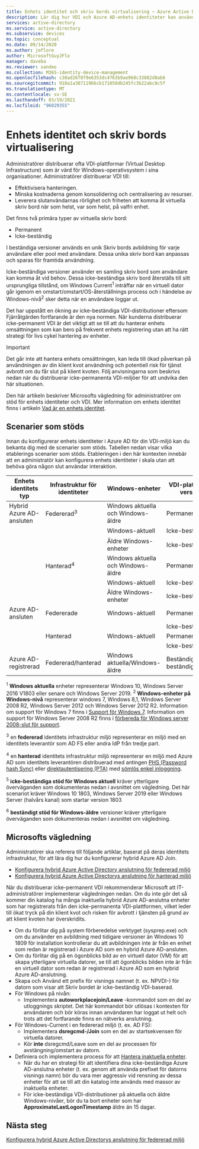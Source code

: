 ```yaml
---
title: Enhets identitet och skriv bords virtualisering – Azure Active Directory
description: Lär dig hur VDI och Azure AD-enhets identiteter kan användas tillsammans
services: active-directory
ms.service: active-directory
ms.subservice: devices
ms.topic: conceptual
ms.date: 09/14/2020
ms.author: joflore
author: MicrosoftGuyJFlo
manager: daveba
ms.reviewer: sandeo
ms.collection: M365-identity-device-management
ms.openlocfilehash: c30ad26f079e6353dc4763b9ae968c33882d8ab6
ms.sourcegitcommit: 910a1a38711966cb171050db245fc3b22abc8c5f
ms.translationtype: MT
ms.contentlocale: sv-SE
ms.lasthandoff: 03/19/2021
ms.locfileid: "96029355"
---
```

# <a name="device-identity-and-desktop-virtualization"></a>Enhets identitet och skriv bords virtualisering

Administratörer distribuerar ofta VDI-plattformar (Virtual Desktop Infrastructure) som är värd för Windows-operativsystem i sina organisationer. Administratörer distribuerar VDI till:

- Effektivisera hanteringen.
- Minska kostnaderna genom konsolidering och centralisering av resurser.
- Leverera slutanvändarnas rörlighet och friheten att komma åt virtuella skriv bord när som helst, var som helst, på valfri enhet.

Det finns två primära typer av virtuella skriv bord:

- Permanent
- Icke-beständig

I beständiga versioner används en unik Skriv bords avbildning för varje användare eller pool med användare. Dessa unika skriv bord kan anpassas och sparas för framtida användning. 

Icke-beständiga versioner använder en samling skriv bord som användare kan komma åt vid behov. Dessa icke-beständiga skriv bord återställs till sitt ursprungliga tillstånd, om Windows Current<sup>1</sup> inträffar när en virtuell dator går igenom en omstart/omstart/OS-återställnings process och i händelse av Windows-nivå<sup>2</sup> sker detta när en användare loggar ut.

Det har uppstått en ökning av icke-beständiga VDI-distributioner eftersom Fjärråtgärden fortfarande är den nya normen. När kunderna distribuerar icke-permanent VDI är det viktigt att se till att du hanterar enhets omsättningen som kan bero på frekvent enhets registrering utan att ha rätt strategi för livs cykel hantering av enheter.

> [!IMPORTANT]
> Det går inte att hantera enhets omsättningen, kan leda till ökad påverkan på användningen av din klient kvot användning och potentiell risk för tjänst avbrott om du får slut på klient kvoten. Följ anvisningarna som beskrivs nedan när du distribuerar icke-permanenta VDI-miljöer för att undvika den här situationen.

Den här artikeln beskriver Microsofts vägledning för administratörer om stöd för enhets identiteter och VDI. Mer information om enhets identitet finns i artikeln [Vad är en enhets identitet](overview.md).

## <a name="supported-scenarios"></a>Scenarier som stöds

Innan du konfigurerar enhets identiteter i Azure AD för din VDI-miljö kan du bekanta dig med de scenarier som stöds. Tabellen nedan visar vilka etablerings scenarier som stöds. Etableringen i den här kontexten innebär att en administratör kan konfigurera enhets identiteter i skala utan att behöva göra någon slut användar interaktion.

| Enhets identitets typ | Infrastruktur för identiteter | Windows-enheter | VDI-plattforms version | Stöds |
| --- | --- | --- | --- | --- |
| Hybrid Azure AD-ansluten | Federerad<sup>3</sup> | Windows aktuella och Windows-äldre | Permanent | Ja |
|   |   | Windows-aktuell | Icke-beständig | Ja<sup>5</sup> |
|   |   | Äldre Windows-enheter | Icke-beständig | Ja<sup>6</sup> |
|   | Hanterad<sup>4</sup> | Windows aktuella och Windows-äldre | Permanent | Ja |
|   |   | Windows-aktuell | Icke-beständig | Inga |
|   |   | Äldre Windows-enheter | Icke-beständig | Ja<sup>6</sup> |
| Azure AD-ansluten | Federerade | Windows-aktuell | Permanent | Inga |
|   |   |   | Icke-beständig | Inga |
|   | Hanterad | Windows-aktuell | Permanent | Inga |
|   |   |   | Icke-beständig | Inga |
| Azure AD-registrerad | Federerad/hanterad | Windows aktuella/Windows-äldre | Beständiga/icke-beständiga | Ej tillämpligt |

<sup>1</sup> **Windows aktuella** enheter representerar Windows 10, Windows Server 2016 V1803 eller senare och Windows Server 2019.
<sup>2</sup> **Windows-enheter på Windows-nivå** representerar windows 7, Windows 8,1, Windows Server 2008 R2, Windows Server 2012 och Windows Server 2012 R2. Information om support för Windows 7 finns i [Support för Windows 7](https://www.microsoft.com/microsoft-365/windows/end-of-windows-7-support). Information om support för Windows Server 2008 R2 finns i [förbereda för Windows server 2008-slut för support](https://www.microsoft.com/cloud-platform/windows-server-2008).

<sup>3</sup> en **federerad** identitets infrastruktur miljö representerar en miljö med en identitets leverantör som AD FS eller andra IdP från tredje part.

<sup>4</sup> en **hanterad** identitets infrastruktur miljö representerar en miljö med Azure AD som identitets leverantören distribuerad med antingen [PHS (Password hash Sync)](../hybrid/whatis-phs.md) eller [direktautentisering (PTA)](../hybrid/how-to-connect-pta.md) med [sömlös enkel inloggning](../hybrid/how-to-connect-sso.md).

<sup>5</sup> **icke-beständiga stöd för Windows aktuell** kräver ytterligare överväganden som dokumenteras nedan i avsnittet om vägledning. Det här scenariot kräver Windows 10 1803, Windows Server 2019 eller Windows Server (halvårs kanal) som startar version 1803

<sup>6</sup> **beständigt stöd för Windows-äldre** versioner kräver ytterligare överväganden som dokumenteras nedan i avsnittet om vägledning.


## <a name="microsofts-guidance"></a>Microsofts vägledning

Administratörer ska referera till följande artiklar, baserat på deras identitets infrastruktur, för att lära dig hur du konfigurerar hybrid Azure AD Join.

- [Konfigurera hybrid Azure Active Directory anslutning för federerad miljö](hybrid-azuread-join-federated-domains.md)
- [Konfigurera hybrid Azure Active Directorys anslutning för hanterad miljö](hybrid-azuread-join-managed-domains.md)

När du distribuerar icke-permanent VDI rekommenderar Microsoft att IT-administratörer implementerar vägledningen nedan. Om du inte gör det så kommer din katalog ha många inaktuella hybrid Azure AD-anslutna enheter som har registrerats från den icke-permanenta VDI-plattformen, vilket leder till ökat tryck på din klient kvot och risken för avbrott i tjänsten på grund av att klient kvoten har överskridits.

- Om du förlitar dig på system förberedelse verktyget (sysprep.exe) och om du använder en avbildning med tidigare versioner än Windows 10 1809 för installation kontrollerar du att avbildningen inte är från en enhet som redan är registrerad i Azure AD som en hybrid Azure AD-ansluten.
- Om du förlitar dig på en ögonblicks bild av en virtuell dator (VM) för att skapa ytterligare virtuella datorer, se till att ögonblicks bilden inte är från en virtuell dator som redan är registrerad i Azure AD som en hybrid Azure AD-anslutning.
- Skapa och Använd ett prefix för visnings namnet (t. ex. NPVDI-) för datorn som visar att Skriv bordet är icke-beständig VDI-baserad.
- För Windows på nivån:
   - Implementera **autoworkplacejoin/Leave** -kommandot som en del av utloggnings skriptet. Det här kommandot bör utlösas i kontexten för användaren och bör köras innan användaren har loggat ut helt och trots att det fortfarande finns en nätverks anslutning.
- För Windows-Current i en federerad miljö (t. ex. AD FS):
   - Implementera **dsregcmd-/Join** som en del av startsekvensen för virtuella datorer.
   - Kör **inte** dsregcmd/Leave som en del av processen för avstängning/omstart av datorn.
- Definiera och implementera process för att [Hantera inaktuella enheter](manage-stale-devices.md).
   - När du har en strategi för att identifiera dina icke-beständiga Azure AD-anslutna enheter (t. ex. genom att använda prefixet för datorns visnings namn) bör du vara mer aggressiv vid rensning av dessa enheter för att se till att din katalog inte används med massor av inaktuella enheter.
   - För icke-beständiga VDI-distributioner på aktuella och äldre Windows-nivåer, bör du ta bort enheter som har **ApproximateLastLogonTimestamp** äldre än 15 dagar.
 
## <a name="next-steps"></a>Nästa steg

[Konfigurera hybrid Azure Active Directorys anslutning för federerad miljö](hybrid-azuread-join-federated-domains.md)
